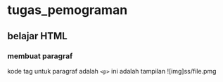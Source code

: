 # tugas_pemograman 
## belajar HTML

### membuat paragraf
kode tag untuk paragraf adalah `<p>`
ini adalah tampilan
![img]ss/file.pmg


